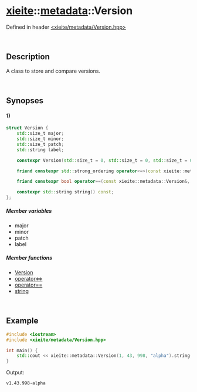 # [xieite](../xieite.md)\:\:[metadata](../metadata.md)\:\:Version
Defined in header [<xieite/metadata/Version.hpp>](../../include/xieite/metadata/Version.hpp)

&nbsp;

## Description
A class to store and compare versions.

&nbsp;

## Synopses
#### 1)
```cpp
struct Version {
    std::size_t major;
    std::size_t minor;
    std::size_t patch;
    std::string label;

    constexpr Version(std::size_t = 0, std::size_t = 0, std::size_t = 0, std::string_view = "");

    friend constexpr std::strong_ordering operator<=>(const xieite::metadata::Version&, const xieite::metadata::Version&);

    friend constexpr bool operator==(const xieite::metadata::Version&, const xieite::metadata::Version&);

    constexpr std::string string() const;
};
```
##### Member variables
- major
- minor
- patch
- label
##### Member functions
- [Version](./Version/1/operators/constructor.md)
- [operator<=>](./Version/1/operators/spaceship.md)
- [operator==](./Version/1/operators/equal.md)
- [string](./Version/1/string.md)

&nbsp;

## Example
```cpp
#include <iostream>
#include <xieite/metadata/Version.hpp>

int main() {
    std::cout << xieite::metadata::Version(1, 43, 998, "alpha").string() << '\n';
}
```
Output:
```
v1.43.998-alpha
```
